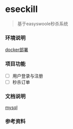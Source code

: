 # eseckill

> 基于easyswoole秒杀系统

### 环境说明

[docker部署](https://github.com/helloMJW/docker)

### 项目功能

- [ ] 用户登录与注册
- [ ] 秒杀订单

### 文档说明

[mysql](./Docs/mysql)


### 参考资料



